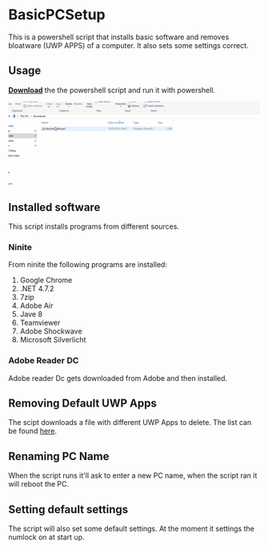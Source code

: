 # BasicPCSetup

This is a powershell script that installs basic software and removes bloatware (UWP APPS) of a computer.
It also sets some settings correct.

## Usage
[**Download**](https://github.com/multiplies/BasicPCSetup/releases/download/v1.0/BasicInstallion.ps1) the the powershell script and run it with powershell.

![alt text](https://github.com/multiplies/BasicPCSetup/raw/master/images/RunScript.gif )

## Installed software
This script installs programs from different sources.

### Ninite
From ninite the following programs are installed:
1. Google Chrome
1. .NET 4.7.2
1. 7zip
1. Adobe Air
1. Jave 8
1. Teamviewer
1. Adobe Shockwave
1. Microsoft Silverlicht

### Adobe Reader DC
Adobe reader Dc gets downloaded from Adobe and then installed.

## Removing Default UWP Apps
The scipt downloads a file with different UWP Apps to delete.
The list can be found [here](https://github.com/multiplies/uwp_remove_list/blob/master/uwp.txt).

## Renaming PC Name
When the script runs it'll ask to enter a new PC name, when the script ran it will reboot the PC.

## Setting default settings
The script will also set some default settings. At the moment it settings the numlock on at start up.